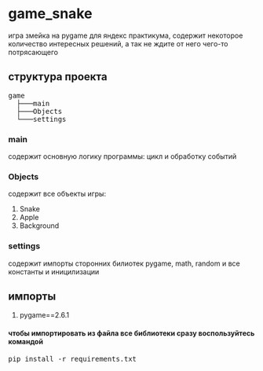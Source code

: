 # game_snake
игра змейка на pygame для яндекс практикума, содержит некоторое количество интересных решений, а так не ждите от него чего-то потрясающего

## структура проекта
<pre>
game
  ├───main
  ├───Objects
  └───settings
</pre>
### main
содержит основную логику программы: цикл и обработку событий

### Objects
содержит все объекты игры:
  1. Snake
  2. Apple
  3. Background

### settings
содержит импорты сторонних билиотек pygame, math, random и все константы и иницилизации

## импорты
  1. pygame==2.6.1

#### чтобы импортировать из файла все библиотеки сразу воспользуйтесь командой 
<pre>pip install -r requirements.txt</pre>
